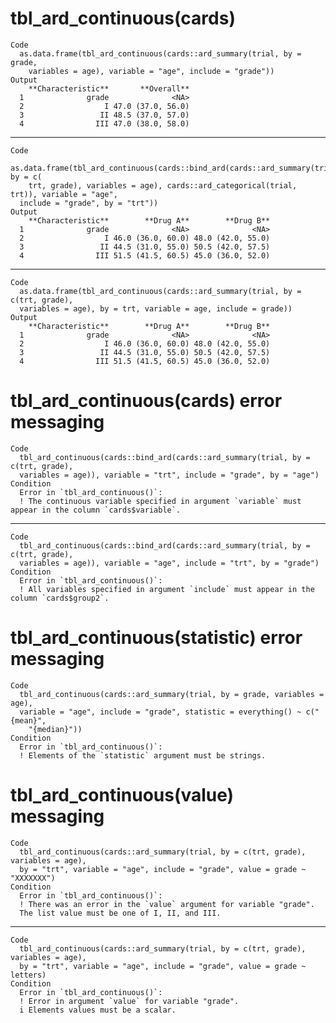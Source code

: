 # tbl_ard_continuous(cards)

    Code
      as.data.frame(tbl_ard_continuous(cards::ard_summary(trial, by = grade,
        variables = age), variable = "age", include = "grade"))
    Output
        **Characteristic**       **Overall**
      1              grade              <NA>
      2                  I 47.0 (37.0, 56.0)
      3                 II 48.5 (37.0, 57.0)
      4                III 47.0 (38.0, 58.0)

---

    Code
      as.data.frame(tbl_ard_continuous(cards::bind_ard(cards::ard_summary(trial, by = c(
        trt, grade), variables = age), cards::ard_categorical(trial, trt)), variable = "age",
      include = "grade", by = "trt"))
    Output
        **Characteristic**        **Drug A**        **Drug B**
      1              grade              <NA>              <NA>
      2                  I 46.0 (36.0, 60.0) 48.0 (42.0, 55.0)
      3                 II 44.5 (31.0, 55.0) 50.5 (42.0, 57.5)
      4                III 51.5 (41.5, 60.5) 45.0 (36.0, 52.0)

---

    Code
      as.data.frame(tbl_ard_continuous(cards::ard_summary(trial, by = c(trt, grade),
      variables = age), by = trt, variable = age, include = grade))
    Output
        **Characteristic**        **Drug A**        **Drug B**
      1              grade              <NA>              <NA>
      2                  I 46.0 (36.0, 60.0) 48.0 (42.0, 55.0)
      3                 II 44.5 (31.0, 55.0) 50.5 (42.0, 57.5)
      4                III 51.5 (41.5, 60.5) 45.0 (36.0, 52.0)

# tbl_ard_continuous(cards) error messaging

    Code
      tbl_ard_continuous(cards::bind_ard(cards::ard_summary(trial, by = c(trt, grade),
      variables = age)), variable = "trt", include = "grade", by = "age")
    Condition
      Error in `tbl_ard_continuous()`:
      ! The continuous variable specified in argument `variable` must appear in the column `cards$variable`.

---

    Code
      tbl_ard_continuous(cards::bind_ard(cards::ard_summary(trial, by = c(trt, grade),
      variables = age)), variable = "age", include = "trt", by = "grade")
    Condition
      Error in `tbl_ard_continuous()`:
      ! All variables specified in argument `include` must appear in the column `cards$group2`.

# tbl_ard_continuous(statistic) error messaging

    Code
      tbl_ard_continuous(cards::ard_summary(trial, by = grade, variables = age),
      variable = "age", include = "grade", statistic = everything() ~ c("{mean}",
        "{median}"))
    Condition
      Error in `tbl_ard_continuous()`:
      ! Elements of the `statistic` argument must be strings.

# tbl_ard_continuous(value) messaging

    Code
      tbl_ard_continuous(cards::ard_summary(trial, by = c(trt, grade), variables = age),
      by = "trt", variable = "age", include = "grade", value = grade ~ "XXXXXXX")
    Condition
      Error in `tbl_ard_continuous()`:
      ! There was an error in the `value` argument for variable "grade".
      The list value must be one of I, II, and III.

---

    Code
      tbl_ard_continuous(cards::ard_summary(trial, by = c(trt, grade), variables = age),
      by = "trt", variable = "age", include = "grade", value = grade ~ letters)
    Condition
      Error in `tbl_ard_continuous()`:
      ! Error in argument `value` for variable "grade".
      i Elements values must be a scalar.

